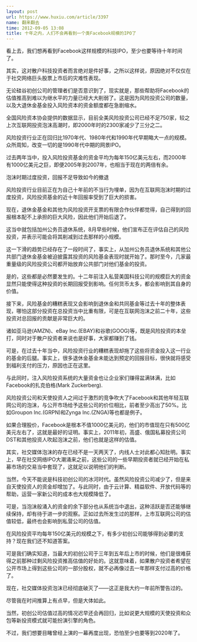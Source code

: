 ```yaml
---
layout: post
url: https://www.huxiu.com/article/3397
name: 翻来翻去
time: 2012-09-05 13:08
title: 十年之内，人们不会再看到一个类Facebook规模的IPO了
---
```

看上去，我们想再看到Facebook这样规模的科技IPO，至少也要等待十年时间了。

其实，这对散户科技投资者而言绝对是件好事，之所以这样说，原因绝对不仅仅在于社交网络巨头股票上市后的灾难性表现。

无论硅谷初创公司的管理者们是否意识到了，现实就是，那些帮助将Facebook的估值推高到难以为继水平的力量已经大大削弱了。这是因为风险投资公司的数量，以及大退休金基金投入风险资本的资金额度都在急剧缩水。

全国风险资本协会提供的数据显示，目前全美风险投资公司已经不足750家，较之上次互联网投资泡沫高潮时，即2000年时的2300家减少了三分之二。

风险投资行业正在回归比1970年代、1980年代和1990年代早期略大一点的规模。众所周知，改变一切的是1990年代中期的网景IPO。

过去两年当中，投入风险投资基金的资金平均为每年150亿美元左右，而2000年有1000亿美元之巨，即便2005年到2007年，也相当于现在的两倍有余。

泡沫时期过度投资，回报不足导致如今的撤退

风险投资行业目前正在为自己十年前的不当行为埋单，因为在互联网泡沫时期的过度投资，风险投资基金的近十年回报率受到了巨大的损害。

现在，退休金基金和其他为风险投资开支票的有限合作伙伴都觉得，自己得到的回报根本配不上承担的巨大风险，因此他们开始后退了。

这当中就包括加州公务员退休系统，8月早些时候，他们宣布正在评估自己的风险投资，并表示可能会将其削减到过去那样的小规模。

这一下滑的趋势已经存在了一段时间了，事实上，从加州公务员退休系统和其他公共部门退休金基金被迫披露其投资的风险基金表现时就开始了。那时至今，几家最重量级的风险投资公司都开始放弃公共部门对他们基金的投资。

是的，这些都是必然要发生的。十二年前注入私营美国科技公司的规模巨大的资金显然只能使得这种投资的长期回报受到影响。任何货币太多，都会影响到其自身的价值。

接下来，风险基金的糟糕表现又会影响到退休金和共同基金等过去十年的整体表现，哪怕这部分投资在总投资当中比重有限，可是在互联网泡沫之前二十年，这些投资对总回报的贡献是非常巨大的。

诸如亚马逊(AMZN)、eBay Inc.(EBAY)和谷歌(GOOG)等，既是风险投资的本垒打，同时对于散户投资者来说也是好事，大家都赚到了钱。

可是，在过去十年当中，风险投资行业的糟糕表现却拖了这些将资金投入这一行业的基金的后腿。事实上，很多退休金基金未能达到预定的回报目标，很快就将感受到福利支付的压力，原因也正在这里。

与此同时，注入风险投资系统的大量资金也让企业家们赚得盆满钵满，比如Facebook的扎克伯格(Mark Zuckerberg).

风险投资公司和天使投资人之间过于激烈的竞争吹大了Facebook和其他年轻互联网公司的泡沫，与公开市场给予这些公司的价位相比，前者至少高出了50%。比如Groupon Inc.(GRPN)和Zynga Inc.(ZNGA)等也都是例子。

如果合理股价，Facebook是根本不值1000亿美元的，他们的市值现在只有500亿美元左右了，这就是最好的证明。事实上，2011年初，高盛、俄国私募投资公司DST和其他投资人吹起泡沫之前，他们也就是这样的估值。

其实，社交媒体泡沫的存在已经不是一天两天了，内线人士对此都心知肚明。事实上，早在社交网络IPO大潮涌来之前，这些公司的一些早期投资者就已经开始在私募市场的交易当中套现了，这就足以说明他们的判断。

当然，今天不能说是科技初创公司的冰河时代。虽然风险投资公司减少了，但是来自天使投资人的资金却增加了。与此同时，由于云计算、精益软件、开放代码等的帮助，运营一家新公司的成本也大规模降低了。

可是，当泡沫般涌入的资金的余下部分也从系统当中退出，这种活跃是否还能够继续保持，却有待于进一步的观察。正如过去所发生过的那样，上市互联网公司的估值较低，最终也会影响到私营公司的估值。

在风险投资平均每年150亿美元的规模之下，有多少初创公司能够得到必要的支持？现在我们还不知道答案。

可是我们确实知道，当最大的初创公司于三年到五年后上市的时候，他们是很难获得之前那种过剩风险投资推高估值的好处的。这就意味着，如果散户投资者希望在公开市场上得到这些公司的一部分股权，就不必再像过去一年那样支付过高的价格了。

现在，社交媒体投资泡沫已经彻底破灭了——这正是我大约一年前所警告过的。

尽管我在时间推算上有点早，但是大体如此。

当然，初创公司估值过高的情况迟早还会再回归，比如说更大规模的天使投资和众包等新投资模式就可能扮演引擎的角色。

不过，我们想要目睹曾经上演的一幕再度出现，恐怕至少也要等到2020年了。

